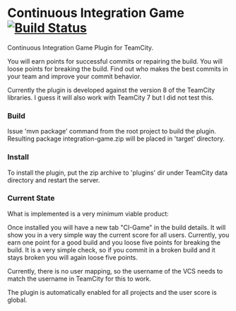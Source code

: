 Continuous Integration Game [![Build Status](https://travis-ci.org/patka/IntegrationGame.png)](https://travis-ci.org/patka/IntegrationGame)
===============

Continuous Integration Game Plugin for TeamCity.

You will earn points for successful commits or repairing the build. You will loose points for breaking the build.
Find out who makes the best commits in your team and improve your commit behavior.

Currently the plugin is developed against the version 8 of the TeamCity libraries. I guess it will also work with
TeamCity 7 but I did not test this.

### Build
Issue 'mvn package' command from the root project to build the plugin.
Resulting package integration-game.zip will be placed in 'target' directory.

### Install
To install the plugin, put the zip archive to 'plugins' dir under TeamCity data directory and restart the server.

### Current State
What is implemented is a very minimum viable product:

Once installed you will have a new tab "CI-Game" in the build details. It will show you in a very simple way the
current score for all users. Currently, you earn one point for a good build and you loose five points for breaking
the build. It is a very simple check, so if you commit in a broken build and it stays broken you will again loose
five points. 

Currently, there is no user mapping, so the username of the VCS needs to match the username in TeamCity for this
to work.

The plugin is automatically enabled for all projects and the user score is global.

